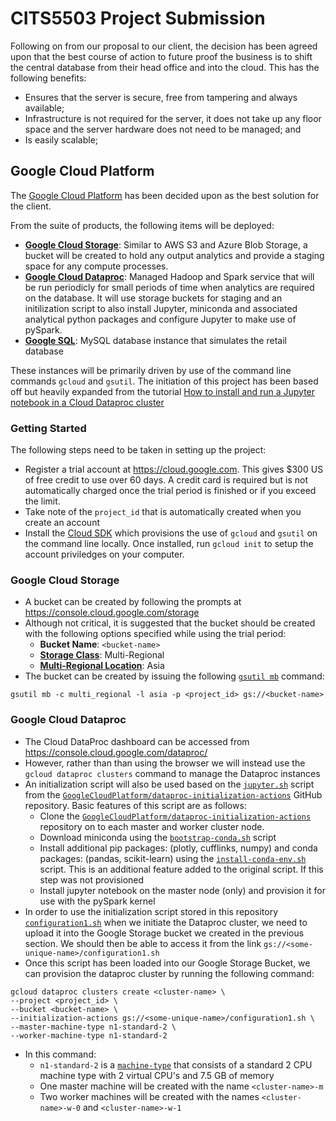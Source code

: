# CITS5503 Project Submission

Following on from our proposal to our client, the decision has been agreed upon that the best course of action to future proof the business is to shift the central database from their head office and into the cloud. This has the following benefits:
- Ensures that the server is secure, free from tampering and always available;
- Infrastructure is not required for the server, it does not take up any floor space and the server hardware does not need to be managed; and
- Is easily scalable;

## Google Cloud Platform
The [Google Cloud Platform][GCP] has been decided upon as the best solution for the client. 

From the suite of products, the following items will be deployed:
- [**Google Cloud Storage**][constorage]: Similar to AWS S3 and Azure Blob Storage, a bucket will be created to hold any output analytics and provide a staging space for any compute processes.
- [**Google Cloud Dataproc**][condataproc]: Managed Hadoop and Spark service that will be run periodicly for small periods of time when analytics are required on the database. It will use storage buckets for staging and an initilization script to also install Jupyter, miniconda and associated analytical python packages and configure Jupyter to make use of pySpark.
- [**Google SQL**][consql]: MySQL database instance that simulates the retail database

These instances will be primarily driven by use of the command line commands `gcloud` and `gsutil`. The initiation of this project has been based off but heavily expanded from the tutorial [How to install and run a Jupyter notebook in a Cloud Dataproc cluster][tutorial]

### Getting Started
The following steps need to be taken in setting up the project:
- Register a trial account at https://cloud.google.com. This gives $300 US of free credit to use over 60 days. A credit card is required but is not automatically charged once the trial period is finished or if you exceed the limit.
- Take note of the `project_id` that is automatically created when you create an account
- Install the [Cloud SDK][cloudsdk] which provisions the use of `gcloud` and `gsutil` on the command line locally. Once installed, run `gcloud init` to setup the account priviledges on your computer. 

### Google Cloud Storage
- A bucket can be created by following the prompts at https://console.cloud.google.com/storage
- Although not critical, it is suggested that the bucket should be created with the following options specified while using the trial period:
    - **Bucket Name**: `<bucket-name>`
    - [**Storage Class**][stclass]: Multi-Regional
    - [**Multi-Regional Location**][mrlocation]: Asia
- The bucket can be created by issuing the following [`gsutil mb`][gsutilmb] command:
```
gsutil mb -c multi_regional -l asia -p <project_id> gs://<bucket-name>
```

### Google Cloud Dataproc
- The Cloud DataProc dashboard can be accessed from https://console.cloud.google.com/dataproc/
- However, rather than than using the browser we will instead use the `gcloud dataproc clusters` command to manage the Dataproc instances
- An initialization script will also be used based on the [`jupyter.sh`][jupyter] script from the [`GoogleCloudPlatform/dataproc-initialization-actions`][dpinit] GitHub repository. Basic features of this script are as follows:
    - Clone the [`GoogleCloudPlatform/dataproc-initialization-actions`][dpinit] repository on to each master and worker cluster node.
    - Download miniconda using the [`bootstrap-conda.sh`][scrconda] script
    - Install additional pip packages: (plotly, cufflinks, numpy) and conda packages: (pandas, scikit-learn) using the [`install-conda-env.sh`][scrcondaenv] script. This is an additional feature added to the original script. If this step was not provisioned 
    - Install jupyter notebook on the master node (only) and provision it for use with the pySpark kernel
- In order to use the initialization script stored in this repository [`configuration1.sh`][scrconfig] when we initiate the Dataproc cluster, we need to upload it into the Google Storage bucket we created in the previous section. We should then be able to access it from the link `gs://<some-unique-name>/configuration1.sh`
- Once this script has been loaded into our Google Storage Bucket, we can provision the dataproc cluster by running the following command:
```
gcloud dataproc clusters create <cluster-name> \ 
--project <project_id> \
--bucket <bucket-name> \
--initialization-actions gs://<some-unique-name>/configuration1.sh \
--master-machine-type n1-standard-2 \
--worker-machine-type n1-standard-2
```
- In this command: 
    - `n1-standard-2` is a [`machine-type`][mtypes] that consists of a standard 2 CPU machine type with 2 virtual CPU's and 7.5 GB of memory
    - One master machine will be created with the name `<cluster-name>-m`
    - Two worker machines will be created with the names `<cluster-name>-w-0` and `<cluster-name>-w-1`

[gcp]: https://cloud.google.com
[constorage]: https://console.cloud.google.com/storage
[condataproc]: https://console.cloud.google.com/dataproc/
[consql]: https://console.cloud.google.com/sql/
[tutorial]: https://cloud.google.com/dataproc/docs/tutorials/jupyter-notebook
[cloudsdk]: https://cloud.google.com/sdk/downloads
[stclass]: https://cloud.google.com/storage/docs/storage-classes
[mrlocation]: https://cloud.google.com/storage/docs/bucket-locations
[gsutilmb]: https://cloud.google.com/storage/docs/gsutil/commands/mb
[jupyter]: https://github.com/GoogleCloudPlatform/dataproc-initialization-actions/blob/master/jupyter/jupyter.sh
[dpinit]: https://github.com/GoogleCloudPlatform/dataproc-initialization-actions
[scrconda]: https://github.com/GoogleCloudPlatform/dataproc-initialization-actions/blob/master/conda/bootstrap-conda.sh
[scrcondaenv]: https://github.com/GoogleCloudPlatform/dataproc-initialization-actions/blob/master/conda/install-conda-env.sh
[scrconfig]: https://github.com/ScottMcCormack/CITS5503/blob/master/configuration1.sh
[mtypes]: https://cloud.google.com/compute/docs/machine-types